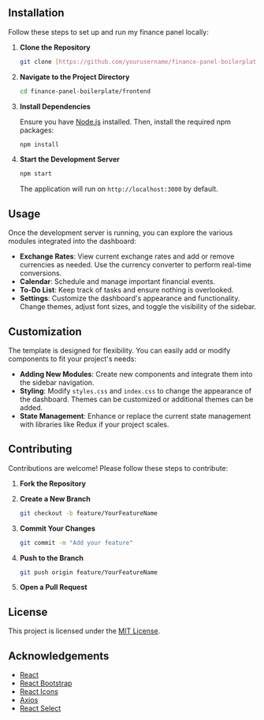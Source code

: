 ## Installation

Follow these steps to set up and run my finance panel locally:

1. **Clone the Repository**

   ```bash
   git clone [https://github.com/yourusername/finance-panel-boilerplate.git](https://github.com/Egv2/finance-panel-template.git)
   ```

2. **Navigate to the Project Directory**

   ```bash
   cd finance-panel-boilerplate/frontend
   ```

3. **Install Dependencies**

   Ensure you have [Node.js](https://nodejs.org/) installed. Then, install the required npm packages:

   ```bash
   npm install
   ```

4. **Start the Development Server**

   ```bash
   npm start
   ```

   The application will run on `http://localhost:3000` by default.

## Usage

Once the development server is running, you can explore the various modules integrated into the dashboard:

- **Exchange Rates**: View current exchange rates and add or remove currencies as needed. Use the currency converter to perform real-time conversions.
- **Calendar**: Schedule and manage important financial events.
- **To-Do List**: Keep track of tasks and ensure nothing is overlooked.
- **Settings**: Customize the dashboard's appearance and functionality. Change themes, adjust font sizes, and toggle the visibility of the sidebar.

## Customization

The template is designed for flexibility. You can easily add or modify components to fit your project's needs:

- **Adding New Modules**: Create new components and integrate them into the sidebar navigation.
- **Styling**: Modify `styles.css` and `index.css` to change the appearance of the dashboard. Themes can be customized or additional themes can be added.
- **State Management**: Enhance or replace the current state management with libraries like Redux if your project scales.

## Contributing

Contributions are welcome! Please follow these steps to contribute:

1. **Fork the Repository**

2. **Create a New Branch**

   ```bash
   git checkout -b feature/YourFeatureName
   ```

3. **Commit Your Changes**

   ```bash
   git commit -m "Add your feature"
   ```

4. **Push to the Branch**

   ```bash
   git push origin feature/YourFeatureName
   ```

5. **Open a Pull Request**

## License

This project is licensed under the [MIT License](LICENSE).

## Acknowledgements

- [React](https://reactjs.org/)
- [React Bootstrap](https://react-bootstrap.github.io/)
- [React Icons](https://react-icons.github.io/react-icons/)
- [Axios](https://axios-http.com/)
- [React Select](https://react-select.com/)



